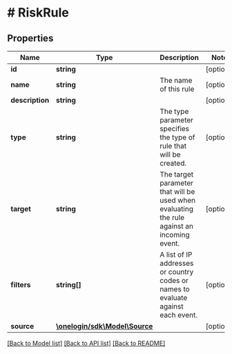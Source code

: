 # # RiskRule

## Properties

Name | Type | Description | Notes
------------ | ------------- | ------------- | -------------
**id** | **string** |  | [optional]
**name** | **string** | The name of this rule | [optional]
**description** | **string** |  | [optional]
**type** | **string** | The type parameter specifies the type of rule that will be created. | [optional]
**target** | **string** | The target parameter that will be used when evaluating the rule against an incoming event. | [optional]
**filters** | **string[]** | A list of IP addresses or country codes or names to evaluate against each event. | [optional]
**source** | [**\onelogin/sdk\Model\Source**](Source.md) |  | [optional]

[[Back to Model list]](../../README.md#models) [[Back to API list]](../../README.md#endpoints) [[Back to README]](../../README.md)
